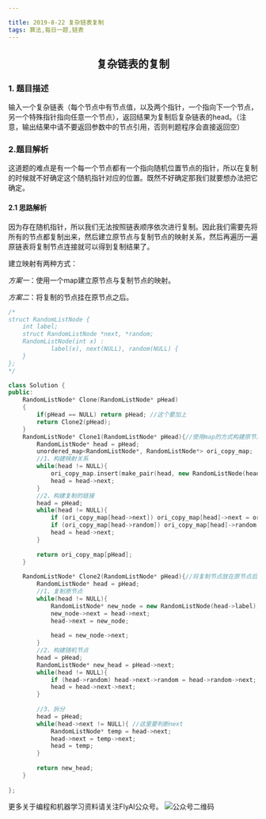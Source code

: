 ```yaml
---

title: 2019-8-22 复杂链表复制
tags: 算法,每日一题,链表
---
```


## <center> 复杂链表的复制 </center>

### 1. 题目描述
输入一个复杂链表（每个节点中有节点值，以及两个指针，一个指向下一个节点，另一个特殊指针指向任意一个节点），返回结果为复制后复杂链表的head。（注意，输出结果中请不要返回参数中的节点引用，否则判题程序会直接返回空）

### 2.题目解析

这道题的难点是有一个每一个节点都有一个指向随机位置节点的指针，所以在复制的时候就不好确定这个随机指针对应的位置。既然不好确定那我们就要想办法把它确定。

#### 2.1 思路解析

因为存在随机指针，所以我们无法按照链表顺序依次进行复制。因此我们需要先将所有的节点都复制出来，然后建立原节点与复制节点的映射关系，然后再遍历一遍原链表将复制节点连接就可以得到复制结果了。



建立映射有两种方式：

*方案一*：使用一个map建立原节点与复制节点的映射。

*方案二*：将复制的节点挂在原节点之后。

``` C++
/*
struct RandomListNode {
    int label;
    struct RandomListNode *next, *random;
    RandomListNode(int x) :
            label(x), next(NULL), random(NULL) {
    }
};
*/

class Solution {
public:
    RandomListNode* Clone(RandomListNode* pHead)
    {
        if(pHead == NULL) return pHead; //这个要加上
        return Clone2(pHead);
    }
    RandomListNode* Clone1(RandomListNode* pHead){//使用map的方式构建原节点与复制节点的映射
        RandomListNode* head = pHead;
        unordered_map<RandomListNode*, RandomListNode*> ori_copy_map;
        //1、构建映射关系
        while(head != NULL){
            ori_copy_map.insert(make_pair(head, new RandomListNode(head->label) )); //这里必须使用make_pair
            head = head->next;
        }
        //2、构建复制的链接
        head = pHead;
        while(head != NULL){
            if (ori_copy_map[head->next]) ori_copy_map[head]->next = ori_copy_map[head->next];
            if (ori_copy_map[head->random]) ori_copy_map[head]->random = ori_copy_map[head->random];
            head = head->next;
        }
        
        return ori_copy_map[pHead];
    }
    
    RandomListNode* Clone2(RandomListNode* pHead){//将复制节点放在原节点后面的方式构建映射
        RandomListNode* head = pHead;
        //1、复制原节点
        while(head != NULL){
            RandomListNode* new_node = new RandomListNode(head->label);
            new_node->next = head->next;
            head->next = new_node;
            
            head = new_node->next;
        }
        //2、构建随机节点
        head = pHead;
        RandomListNode* new_head = pHead->next;
        while(head != NULL){
            if (head->random) head->next->random = head->random->next;
            head = head->next->next;
        }
        
        //3、拆分
        head = pHead;
        while(head->next != NULL){ //这里要判断next
            RandomListNode* temp = head->next;
            head->next = temp->next;
            head = temp;
        }
        
        return new_head;
    }
    
};
```



更多关于编程和机器学习资料请关注FlyAI公众号。
![公众号二维码][1]

[1]: http://pwfic6399.bkt.clouddn.com/wechat/%E5%85%AC%E4%BC%97%E5%8F%B7%E5%8F%B7%E4%BA%8C%E7%BB%B4%E7%A0%81.jpg






